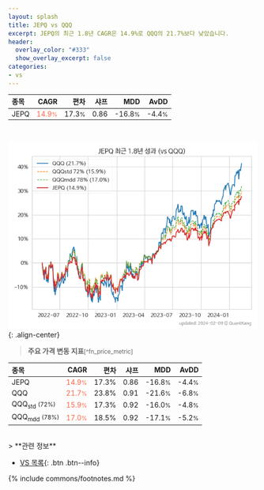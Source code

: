 ```yaml
---
layout: splash
title: JEPQ vs QQQ
excerpt: JEPQ의 최근 1.8년 CAGR은 14.9%로 QQQ의 21.7%보다 낮았습니다.
header:
  overlay_color: "#333"
  show_overlay_excerpt: false
categories:
- vs
---
```


| **종목** | **CAGR** | **편차** | **샤프** | **MDD** | **AvDD** |
| :------------ | ------: | -----------: | -------: | ------: | -------: |
| JEPQ | <span style="color: tomato">14.9<small>%</small></span> | 17.3<small>%</small> | 0.86 | -16.8<small>%</small> | -4.4<small>%</small> |

<!-- more -->

<br>

![JEPQ](/lev/images/jepq-qqq.png){: .align-center}

> **주요 가격 변동 지표**<small>[^fn_price_metric]</small>


| **종목** | **CAGR** | **편차** | **샤프** | **MDD** | **AvDD** |
| :------------ | ------: | -----------: | -------: | ------: | -------: |
| JEPQ | <span style="color: tomato">14.9<small>%</small></span> | 17.3% | 0.86 | -16.8<small>%</small> | -4.4<small>%</small> |
| QQQ | <span style="color: tomato">21.7<small>%</small></span> | 23.8% | 0.91 | -21.6<small>%</small> | -6.8<small>%</small> |
| QQQ<sub>std</sub> <small>(72%)</small> | <span style="color: tomato">15.9<small>%</small></span> | 17.3% | 0.92 | -16.0<small>%</small> | -4.8<small>%</small> |
| QQQ<sub>mdd</sub> <small>(78%)</small> | <span style="color: tomato">17.0<small>%</small></span> | 18.5% | 0.92 | -17.1<small>%</small> | -5.2<small>%</small> |

<br>
> **관련 정보**

- [VS 목록](/vs/){: .btn .btn--info}

{% include commons/footnotes.md %}